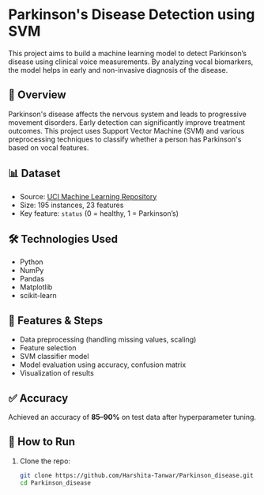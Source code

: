 # Parkinson's Disease Detection using SVM

This project aims to build a machine learning model to detect Parkinson’s disease using clinical voice measurements. By analyzing vocal biomarkers, the model helps in early and non-invasive diagnosis of the disease.

## 🧠 Overview

Parkinson's disease affects the nervous system and leads to progressive movement disorders. Early detection can significantly improve treatment outcomes. This project uses Support Vector Machine (SVM) and various preprocessing techniques to classify whether a person has Parkinson's based on vocal features.

## 📊 Dataset

- Source: [UCI Machine Learning Repository](https://archive.ics.uci.edu/ml/datasets/parkinsons)
- Size: 195 instances, 23 features
- Key feature: `status` (0 = healthy, 1 = Parkinson’s)

## 🛠️ Technologies Used

- Python
- NumPy
- Pandas
- Matplotlib
- scikit-learn

## 🧪 Features & Steps

- Data preprocessing (handling missing values, scaling)
- Feature selection
- SVM classifier model
- Model evaluation using accuracy, confusion matrix
- Visualization of results

## ✅ Accuracy

Achieved an accuracy of **85–90%** on test data after hyperparameter tuning.

## 📁 How to Run

1. Clone the repo:
   ```bash
   git clone https://github.com/Harshita-Tanwar/Parkinson_disease.git
   cd Parkinson_disease
